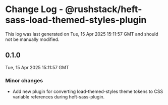 # Change Log - @rushstack/heft-sass-load-themed-styles-plugin

This log was last generated on Tue, 15 Apr 2025 15:11:57 GMT and should not be manually modified.

## 0.1.0
Tue, 15 Apr 2025 15:11:57 GMT

### Minor changes

- Add new plugin for converting load-themed-styles theme tokens to CSS variable references during heft-sass-plugin.

